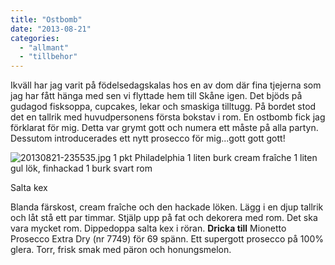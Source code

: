 ```yaml
---
title: "Ostbomb"
date: "2013-08-21"
categories: 
  - "allmant"
  - "tillbehor"
---
```


Ikväll har jag varit på födelsedagskalas hos en av dom där fina tjejerna som jag har fått hänga med sen vi flyttade hem till Skåne igen. Det bjöds på gudagod fisksoppa, cupcakes, lekar och smaskiga tilltugg. På bordet stod det en tallrik med huvudpersonens första bokstav i rom. En ostbomb fick jag förklarat för mig. Detta var grymt gott och numera ett måste på alla partyn. Dessutom introducerades ett nytt prosecco för mig...gott gott gott!  
  
![20130821-235535.jpg](/static/img/20130821-235535.jpg) 1 pkt Philadelphia 1 liten burk cream fraîche 1 liten gul lök, finhackad 1 burk svart rom

Salta kex

Blanda färskost, cream fraîche och den hackade löken. Lägg i en djup tallrik och låt stå ett par timmar. Stjälp upp på fat och dekorera med rom. Det ska vara mycket rom. Dippedoppa salta kex i röran. **Dricka till** Mionetto Prosecco Extra Dry (nr 7749) för 69 spänn. Ett supergott prosecco på 100% glera. Torr, frisk smak med päron och honungsmelon.

